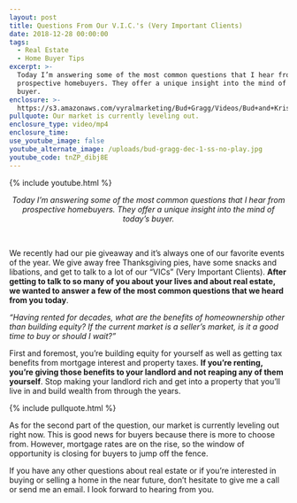 ```yaml
---
layout: post
title: Questions From Our V.I.C.'s (Very Important Clients)
date: 2018-12-28 00:00:00
tags:
  - Real Estate
  - Home Buyer Tips
excerpt: >-
  Today I’m answering some of the most common questions that I hear from
  prospective homebuyers. They offer a unique insight into the mind of today’s
  buyer.
enclosure: >-
  https://s3.amazonaws.com/vyralmarketing/Bud+Gragg/Videos/Bud+and+Kristin+Gragg+-+What+Do+Our+Clients+Want+to+Know+About+Real+Estate_.mp4
pullquote: Our market is currently leveling out.
enclosure_type: video/mp4
enclosure_time:
use_youtube_image: false
youtube_alternate_image: /uploads/bud-gragg-dec-1-ss-no-play.jpg
youtube_code: tnZP_dibj8E
---
```


{% include youtube.html %}

<center><em>Today I&rsquo;m answering some of the most common questions that I hear from prospective homebuyers. They offer a unique insight into the mind of today&rsquo;s buyer.</em></center>

 

We recently had our pie giveaway and it’s always one of our favorite events of the year. We give away free Thanksgiving pies, have some snacks and libations, and get to talk to a lot of our “VICs” (Very Important Clients). **After getting to talk to so many of you about your lives and about real estate, we wanted to answer a few of the most common questions that we heard from you today**.

*“Having rented for decades, what are the benefits of homeownership other than building equity? If the current market is a seller’s market, is it a good time to buy or should I wait?”*

First and foremost, you’re building equity for yourself as well as getting tax benefits from mortgage interest and property taxes. **If you’re renting, you’re giving those benefits to your landlord and not reaping any of them yourself**. Stop making your landlord rich and get into a property that you’ll live in and build wealth from through the years.

{% include pullquote.html %}

As for the second part of the question, our market is currently leveling out right now. This is good news for buyers because there is more to choose from. However, mortgage rates are on the rise, so the window of opportunity is closing for buyers to jump off the fence.

If you have any other questions about real estate or if you’re interested in buying or selling a home in the near future, don’t hesitate to give me a call or send me an email. I look forward to hearing from you.